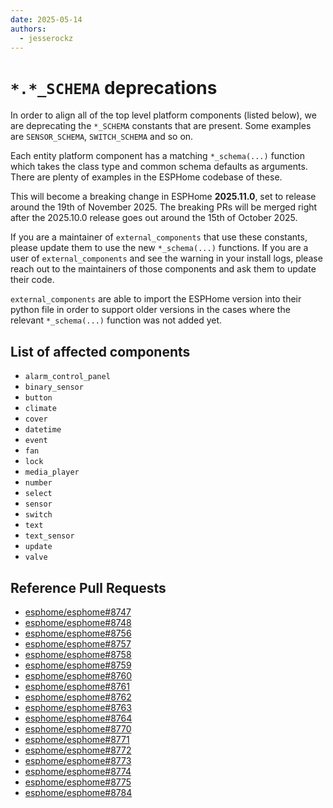 ```yaml
---
date: 2025-05-14
authors: 
  - jesserockz
---
```


# `*.*_SCHEMA` deprecations

In order to align all of the top level platform components (listed below), we are deprecating the `*_SCHEMA` constants that are present. Some examples are `SENSOR_SCHEMA`, `SWITCH_SCHEMA` and so on.

Each entity platform component has a matching `*_schema(...)` function which takes the class type and common schema defaults as arguments. There are plenty of examples in the ESPHome codebase of these.

This will become a breaking change in ESPHome **2025.11.0**, set to release around the 19th of November 2025. The breaking PRs will be merged right after the 2025.10.0 release goes out around the 15th of October 2025.

If you are a maintainer of `external_components` that use these constants, please update them to use the new `*_schema(...)` functions. If you are a user of `external_components` and see the warning in your install logs, please reach out to the maintainers of those components and ask them to update their code.

`external_components` are able to import the ESPHome version into their python file in order to support older versions in the cases where the relevant `*_schema(...)` function was not added yet.

## List of affected components

- `alarm_control_panel`
- `binary_sensor`
- `button`
- `climate`
- `cover`
- `datetime`
- `event`
- `fan`
- `lock`
- `media_player`
- `number`
- `select`
- `sensor`
- `switch`
- `text`
- `text_sensor`
- `update`
- `valve`

## Reference Pull Requests

- [esphome/esphome#8747](https://github.com/esphome/esphome/pull/8747)
- [esphome/esphome#8748](https://github.com/esphome/esphome/pull/8748)
- [esphome/esphome#8756](https://github.com/esphome/esphome/pull/8756)
- [esphome/esphome#8757](https://github.com/esphome/esphome/pull/8757)
- [esphome/esphome#8758](https://github.com/esphome/esphome/pull/8758)
- [esphome/esphome#8759](https://github.com/esphome/esphome/pull/8759)
- [esphome/esphome#8760](https://github.com/esphome/esphome/pull/8760)
- [esphome/esphome#8761](https://github.com/esphome/esphome/pull/8761)
- [esphome/esphome#8762](https://github.com/esphome/esphome/pull/8762)
- [esphome/esphome#8763](https://github.com/esphome/esphome/pull/8763)
- [esphome/esphome#8764](https://github.com/esphome/esphome/pull/8764)
- [esphome/esphome#8770](https://github.com/esphome/esphome/pull/8770)
- [esphome/esphome#8771](https://github.com/esphome/esphome/pull/8771)
- [esphome/esphome#8772](https://github.com/esphome/esphome/pull/8772)
- [esphome/esphome#8773](https://github.com/esphome/esphome/pull/8773)
- [esphome/esphome#8774](https://github.com/esphome/esphome/pull/8774)
- [esphome/esphome#8775](https://github.com/esphome/esphome/pull/8775)
- [esphome/esphome#8784](https://github.com/esphome/esphome/pull/8784)
